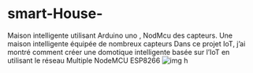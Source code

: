 # smart-House-
Maison intelligente utilisant Arduino uno , NodMcu  des capteurs. Une maison intelligente équipée de nombreux capteurs Dans ce projet IoT, j’ai montré comment créer une domotique intelligente basée sur l’IoT en utilisant le réseau Multiple NodeMCU ESP8266
![img h](https://user-images.githubusercontent.com/61604270/166839907-905b40b8-b7d9-4076-91fe-effceedb9f81.png)
